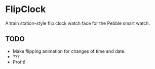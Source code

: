 # FlipClock

A train station-style flip clock watch face for the Pebble smart watch.

## TODO

* Make flipping animation for changes of time and date.
* ???
* Profit!

